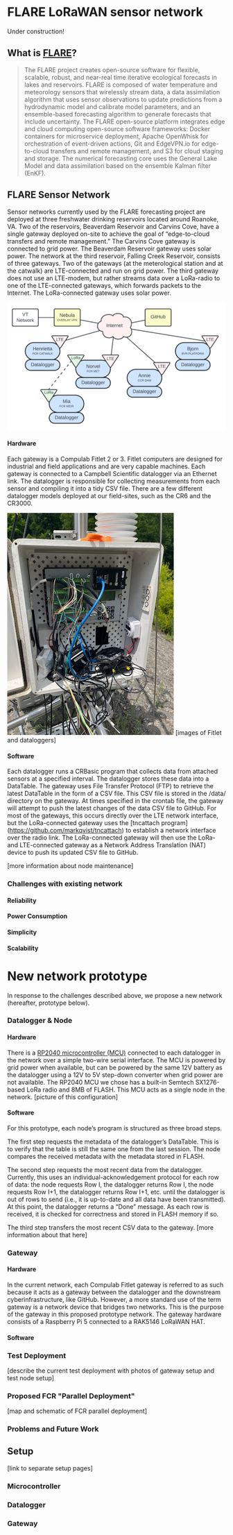 # FLARE LoRaWAN sensor network
Under construction!

## What is [FLARE](https://flare-forecast.org/)?
> The FLARE project creates open-source software for flexible, scalable, robust, and near-real time iterative ecological forecasts in lakes and reservoirs. FLARE is composed of water temperature and meteorology sensors that wirelessly stream data, a data assimilation algorithm that uses sensor observations to update predictions from a hydrodynamic model and calibrate model parameters, and an ensemble-based forecasting algorithm to generate forecasts that include uncertainty. The FLARE open-source platform integrates edge and cloud computing open-source software frameworks: Docker containers for microservice deployment, Apache OpenWhisk for orchestration of event-driven actions, Git and EdgeVPN.io for edge-to-cloud transfers and remote management, and S3 for cloud staging and storage. The numerical forecasting core uses the General Lake Model and data assimilation based on the ensemble Kalman filter (EnKF).

## FLARE Sensor Network
Sensor networks currently used by the FLARE forecasting project are deployed at three freshwater drinking reservoirs located around Roanoke, VA. Two of the reservoirs, Beaverdam Reservoir and Carvins Cove, have a single gateway deployed on-site to achieve the goal of “edge-to-cloud transfers and remote management.” The Carvins Cove gateway is connected to grid power. The Beaverdam Reservoir gateway uses solar power. The network at the third reservoir, Falling Creek Reservoir, consists of three gateways. Two of the gateways (at the meterological station and at the catwalk) are LTE-connected and run on grid power. The third gateway does not use an LTE-modem, but rather streams data over a LoRa-radio to one of the LTE-connected gateways, which forwards packets to the Internet. The LoRa-connected gateway uses solar power. 

![Current Network](/images/current_network.png)

#### Hardware
Each gateway is a Compulab Fitlet 2 or 3. Fitlet computers are designed for industrial and field applications and are very capable machines. Each gateway is connected to a Campbell Scientific datalogger via an Ethernet link. The datalogger is responsible for collecting measurements from each sensor and compiling it into a tidy CSV file. There are a few different datalogger models deployed at our field-sites, such as the CR6 and the CR3000. 

![FCR Met Station Internals](/images/met_station_internals.jpg)
[images of Fitlet and dataloggers]

#### Software
Each datalogger runs a CRBasic program that collects data from attached sensors at a specified interval. The datalogger stores these data into a DataTable. The gateway uses File Transfer Protocol (FTP) to retrieve the latest DataTable in the form of a CSV file. This CSV file is stored in the /data/ directory on the gateway. At times specified in the crontab file, the gateway will attempt to push the latest changes of the data CSV file to GitHub. For most of the gateways, this occurs directly over the LTE network interface, but the LoRa-connected gateway uses the [tncattach program] (https://github.com/markqvist/tncattach) to establish a network interface over the radio link. The LoRa-connected gateway will then use the LoRa- and LTE-connected gateway as a Network Address Translation (NAT) device to push its updated CSV file to GitHub.

[more information about node maintenance]

### Challenges with existing network
#### Reliability

#### Power Consumption

#### Simplicity

#### Scalability

# New network prototype
In response to the challenges described above, we propose a new network (hereafter, prototype below).

### Datalogger & Node

#### Hardware
There is a [RP2040 microcontroller (MCU)](https://www.adafruit.com/product/5714) connected to each datalogger in the network over a simple two-wire serial interface. The MCU is powered by grid power when available, but can be powered by the same 12V battery as the datalogger using a 12V to 5V step-down converter when grid power are not available. The RP2040 MCU we chose has a built-in Semtech SX1276-based LoRa radio and 8MB of FLASH. This MCU acts as a single node in the network.
[picture of this configuration]

#### Software 
For this prototype, each node’s program is structured as three broad steps. 

The first step requests the metadata of the datalogger’s DataTable. This is to verify that the table is still the same one from the last session. The node compares the received metadata with the metadata stored in FLASH. 

The second step requests the most recent data from the datalogger. Currently, this uses an individual-acknowledgement protocol for each row of data: the node requests Row I, the datalogger returns Row I, the node requests Row I+1, the datalogger returns Row I+1, etc. until the datalogger is out of rows to send (i.e., it is up-to-date and all data have been transmitted). At this point, the datalogger returns a “Done” message. As each row is received, it is checked for correctness and stored in FLASH memory if so.

The third step transfers the most recent CSV data to the gateway. [more information about that here]

### Gateway

#### Hardware
In the current network, each Compulab Fitlet gateway is referred to as such because it acts as a gateway between the datalogger and the downstream cyberinfrastructure, like GitHub. However, a more standard use of the term gateway is a network device that bridges two networks. This is the purpose of the gateway in this proposed prototype network. The gateway hardware consists of a Raspberry Pi 5 connected to a RAK5146 LoRaWAN HAT.

#### Software

### Test Deployment
[describe the current test deployment with photos of gateway setup and test node setup]

### Proposed FCR "Parallel Deployment"
[map and schematic of FCR parallel deployment]

### Problems and Future Work


## Setup
[link to separate setup pages]

### Microcontroller


### Datalogger

### Gateway

